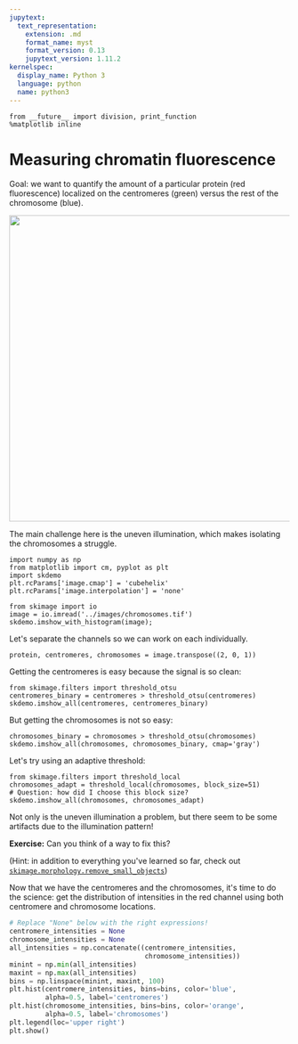 ```yaml
---
jupytext:
  text_representation:
    extension: .md
    format_name: myst
    format_version: 0.13
    jupytext_version: 1.11.2
kernelspec:
  display_name: Python 3
  language: python
  name: python3
---
```


```{code-cell} python
from __future__ import division, print_function
%matplotlib inline
```

# Measuring chromatin fluorescence

Goal: we want to quantify the amount of a particular protein (red fluorescence) localized on the centromeres (green) versus the rest of the chromosome (blue).

<img src="../images/chromosomes.jpg" width="550px"/>

The main challenge here is the uneven illumination, which makes isolating the chromosomes a struggle.

```{code-cell} python
import numpy as np
from matplotlib import cm, pyplot as plt
import skdemo
plt.rcParams['image.cmap'] = 'cubehelix'
plt.rcParams['image.interpolation'] = 'none'
```

```{code-cell} python
from skimage import io
image = io.imread('../images/chromosomes.tif')
skdemo.imshow_with_histogram(image);
```

Let's separate the channels so we can work on each individually.

```{code-cell} python
protein, centromeres, chromosomes = image.transpose((2, 0, 1))
```

Getting the centromeres is easy because the signal is so clean:

```{code-cell} python
from skimage.filters import threshold_otsu
centromeres_binary = centromeres > threshold_otsu(centromeres)
skdemo.imshow_all(centromeres, centromeres_binary)
```

But getting the chromosomes is not so easy:

```{code-cell} python
chromosomes_binary = chromosomes > threshold_otsu(chromosomes)
skdemo.imshow_all(chromosomes, chromosomes_binary, cmap='gray')
```

Let's try using an adaptive threshold:

```{code-cell} python
from skimage.filters import threshold_local
chromosomes_adapt = threshold_local(chromosomes, block_size=51)
# Question: how did I choose this block size?
skdemo.imshow_all(chromosomes, chromosomes_adapt)
```

Not only is the uneven illumination a problem, but there seem to be some artifacts due to the illumination pattern!

**Exercise:** Can you think of a way to fix this?

(Hint: in addition to everything you've learned so far, check out [`skimage.morphology.remove_small_objects`](http://scikit-image.org/docs/dev/api/skimage.morphology.html#skimage.morphology.remove_small_objects))

Now that we have the centromeres and the chromosomes, it's time to do the science: get the distribution of intensities in the red channel using both centromere and chromosome locations.

```python
# Replace "None" below with the right expressions!
centromere_intensities = None
chromosome_intensities = None
all_intensities = np.concatenate((centromere_intensities,
                                  chromosome_intensities))
minint = np.min(all_intensities)
maxint = np.max(all_intensities)
bins = np.linspace(minint, maxint, 100)
plt.hist(centromere_intensities, bins=bins, color='blue',
         alpha=0.5, label='centromeres')
plt.hist(chromosome_intensities, bins=bins, color='orange',
         alpha=0.5, label='chromosomes')
plt.legend(loc='upper right')
plt.show()
```
